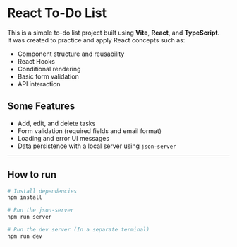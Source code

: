 # React To-Do List

This is a simple to-do list project built using **Vite**, **React**, and **TypeScript**.  
It was created to practice and apply React concepts such as:

- Component structure and reusability
- React Hooks 
- Conditional rendering
- Basic form validation
- API interaction

## Some Features

- Add, edit, and delete tasks  
- Form validation (required fields and email format)  
- Loading and error UI messages  
- Data persistence with a local server using `json-server`

---

## How to run

```bash
# Install dependencies
npm install

# Run the json-server
npm run server

# Run the dev server (In a separate terminal)
npm run dev

